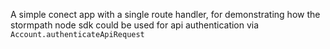 A simple conect app with a single route handler, for demonstrating how the stormpath node sdk could be used for api authentication via `Account.authenticateApiRequest`